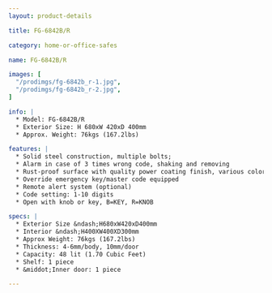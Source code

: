 ```yaml
---
layout: product-details

title: FG-6842B/R

category: home-or-office-safes

name: FG-6842B/R

images: [
  "/prodimgs/fg-6842b_r-1.jpg",
  "/prodimgs/fg-6842b_r-2.jpg",
]

info: |
  * Model: FG-6842B/R
  * Exterior Size: H 680xW 420xD 400mm
  * Approx. Weight: 76kgs (167.2lbs)

features: |
  * Solid steel construction, multiple bolts;
  * Alarm in case of 3 times wrong code, shaking and removing
  * Rust-proof surface with quality power coating finish, various colors available
  * Override emergency key/master code equipped
  * Remote alert system (optional)
  * Code setting: 1-10 digits
  * Open with knob or key, B=KEY, R=KNOB

specs: |
  * Exterior Size &ndash;H680xW420xD400mm
  * Interior &ndash;H400XW400XD300mm
  * Approx Weight: 76kgs (167.2lbs)
  * Thickness: 4-6mm/body, 10mm/door
  * Capacity: 48 lit (1.70 Cubic Feet)
  * Shelf: 1 piece
  * &middot;Inner door: 1 piece

---
```



